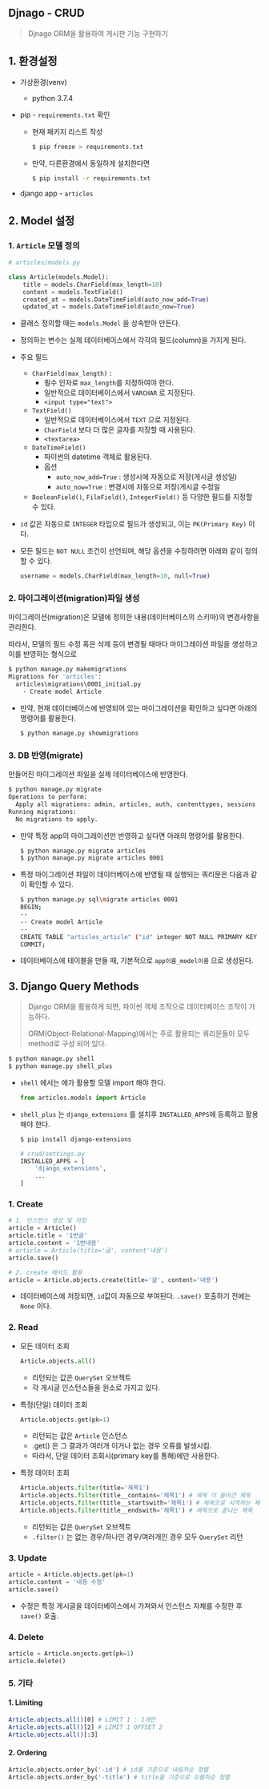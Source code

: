 ## Djnago - CRUD

>  Djnago ORM을 활용하여 게시판 기능 구현하기

## 1. 환경설정

- 가상환경(venv)

  - python 3.7.4

- pip - `requirements.txt` 확인

  - 현재 패키지 리스트 작성

    ```bash
    $ pip freeze > requirements.txt
    ```

  - 만약, 다른환경에서 동일하게 설치한다면

    ```bash
    $ pip install -r requirements.txt
    ```

    

- django app - `articles` 

## 2. Model 설정

### 1. `Article` 모델 정의

```python
# articles/models.py

class Article(models.Model):
    title = models.CharField(max_length=10)
    content = models.TextField()
    created_at = models.DateTimeField(auto_now_add=True)
    updated_at = models.DateTimeField(auto_now=True)
```

- 클래스 정의할 때는 `models.Model` 을 상속받아 만든다.

- 정의하는 변수는 실제 데이터베이스에서 각각의 필드(column)을 가지게 된다.

- 주요 필드

  - `CharField(max_length)` : 
    - 필수 인자로 `max_length`를 지정하여야 한다.
    - 일반적으로 데이터베이스에서 `VARCHAR` 로 지정된다.
    - `<input type="text">`
  - `TextField()`
    - 일반적으로 데이터베이스에서 `TEXT` 으로 지정된다.
    - `CharField` 보다 더 많은 글자를 저장할 때 사용된다.
    - `<textarea>` 
  - `DateTimeField()`
    - 파이썬의 datetime 객체로 활용된다.
    - 옵션
      - `auto_now_add=True` : 생성시에 자동으로 저장(게시글 생성일)
      - `auto_now=True` : 변경시에 자동으로 저장(게시글 수정일
  - `BooleanField()`, `FileField()`, `IntegerField()` 등 다양한 필드를 지정할 수 있다.

- `id` 값은 자동으로 `INTEGER` 타입으로 필드가 생성되고, 이는 `PK(Primary Key)` 이다.

- 모든 필드는 `NOT NULL` 조건이 선언되며, 해당 옵션을 수정하려면 아래와 같이 정의할 수 있다.

  ```python
  username = models.CharField(max_length=10, null=True)
  ```

  

### 2. 마이그레이션(migration)파일 생성

마이그레이션(migration)은 모델에 정의한 내용(데이터베이스의 스키마)의 변경사항을 관리한다.

따라서, 모델의 필드 수정 혹은 삭제 등이 변경될 때마다 마이그레이션 파일을 생성하고 이를 반영하는 형식으로 

```bash
$ python manage.py makemigrations
Migrations for 'articles':
  articles\migrations\0001_initial.py
    - Create model Article
```

- 만약, 현재 데이터베이스에 반영되어 있는 마이그레이션을 확인하고 싶다면 아래의 명령어를 활용한다.

  ```bash
  $ python manage.py showmigrations
  ```

  

### 3. DB 반영(migrate)

만들어진 마이그레이션 파일을 실제 데이터베이스에 반영한다.

```bash
$ python manage.py migrate
Operations to perform:
  Apply all migrations: admin, articles, auth, contenttypes, sessions
Running migrations:
  No migrations to apply.
```

- 만약 특정 app의 마이그레이션만 반영하고 싶다면 아래의 명령어를 활용한다.

  ```bash
  $ python manage.py migrate articles
  $ python manage.py migrate articles 0001
  ```

- 특정 마이그레이션 파일이 데이터베이스에 반영될 때 실행되는 쿼리문은 다음과 같이 확인할 수 있다.

  ```bash
  $ python manage.py sql\migrate articles 0001
  BEGIN;
  --
  -- Create model Article
  --
  CREATE TABLE "articles_article" ("id" integer NOT NULL PRIMARY KEY AUTOINCREMENT, "title" varchar(10) NOT NULL, "content" text NOT NULL, "created_at" datetime NOT NULL, "updated_at" datetime NOT NULL);
  COMMIT;
  ```

- 데이터베이스에 테이블을 만들 때, 기본적으로 `app이름_model이름` 으로 생성된다.

## 3. Django Query Methods

>  Django ORM을 활용하게 되면, 파이썬 객체 조작으로 데이터베이스 조작이 가능하다.
>
> ORM(Object-Relational-Mapping)에서는 주로 활용되는 쿼리문들이 모두 method로 구성 되어 있다.

```bash
$ python manage.py shell
$ python manage.py shell_plus
```

- `shell` 에서는 애가 활용할 모델 import 해야 한다.

  ```python
  from articles.models import Article
  ```

  

- `shell_plus` 는 `django_extensions` 를 설치후 `INSTALLED_APPS`에 등록하고 활용해야 한다.

  ```bash
  $ pip install django-extensions
  ```

  ```python
  # crud/settings.py
  INSTALLED_APPS = [
      'django_extensions',
      ...
  ]
  ```

  

### 1. Create

```python
# 1. 인스턴스 생성 및 저장
article = Article()
article.title = '1번글'
article.content = '1번내용'
# article = Article(title='글', content'내용')
article.save()

# 2. create 메서드 활용
article = Article.objects.create(title='글', content='내용')
```

- 데이터베이스에 저장되면, `id`값이 자동으로 부여된다. `.save()` 호출하기 전에는  `None` 이다.

### 2. Read

- 모든 데이터 조회

  ```python
  Article.objects.all()
  ```

  - 리턴되는 값은 `QuerySet` 오브젝트
  - 각 게시글 인스턴스들을 원소로 가지고 있다.

- 특정(단일) 데이터 조회

  ```python
  Article.objects.get(pk=1)
  ```

  - 리턴되는 값은 `Article` 인스턴스
  - .get() 은 그 결과가 여러개 이거나 없는 경우 오류를 발생시킴.
  - 따라서, 단일 데이터 조회시(primary key를 통해)에만 사용한다.

- 특정 데이터 조회

  ```python
  Article.objects.filter(title='제목1')
  Article.objects.filter(title__contains='제목1') # 제목 이 들어간 제목
  Article.objects.filter(title__startswith='제목1') # 제목으로 시작하는 제목
  Article.objects.filter(title__endswith='제목1') # 제목으로 끝나는 제목
  ```

  - 리턴되는 값은 `QuerySet` 오브젝트
  - `.filter()` 는 없는 경우/하나인 경우/여러개인 경우 모두 `QuerySet` 리턴

### 3. Update

```python
article = Article.objects.get(pk=1)
article.content = '내용 수정'
article.save()
```

- 수정은 특정 게시글을 데이터베이스에서 가져와서 인스턴스 자체를 수정한 후 `save()` 호출.

### 4. Delete

```python
article = Article.onjects.get(pk=1)
article.delete()
```

### 5. 기타

#### 1. Limiting

```bash
Article.objects.all()[0] # LIMIT 1 : 1개만
Article.objects.all()[2] # LIMIT 1 OFFSET 2
Article.objects.all()[:3]
```

#### 2. Ordering

```python
Article.objects.order_by('-id') # id를 기준으로 내림차순 정렬
Article.objects.order_by('-title') # title을 기준으로 오름차순 정렬
```

